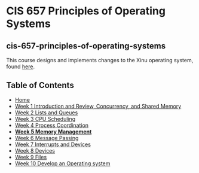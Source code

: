 # CIS 657 Principles of Operating Systems
## cis-657-principles-of-operating-systems

This course designs and implements changes to the Xinu operating system, found [here](https://github.com/radioxeth/xinu-shared).

## Table of Contents
- [Home](/README.md#table-of-contents)
- [Week 1 Introduction and Review, Concurrency, and Shared Memory](/week1/README.md#week-1-introduction-and-review-concurrency-and-shared-memory)
- [Week 2 Lists and Queues](/week2/README.md#week-2-lists-and-queues)
- [Week 3 CPU Scheduling](/week3/README.md#week-3-cpu-scheduling)
- [Week 4 Process Coordination](/week4/README.md#week-4-process-coordination)
- **[Week 5 Memory Management](/week5/README.md#week-5-memory-management)**
- [Week 6 Message Passing](/week6/README.md#week-6-message-passing)
- [Week 7 Interrupts and Devices](/week7/README.md#week-7-interrupts-and-devices)
- [Week 8 Devices](/week8/README.md#week-8-devices)
- [Week 9 Files](/week9/README.md#week-9-devices)
- [Week 10 Develop an Operating system](/week10/README.md#week-10-develop-an-operating-system)